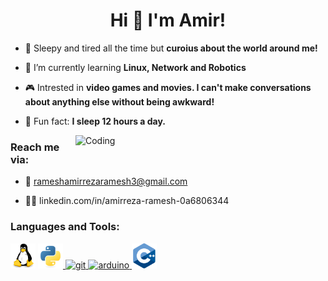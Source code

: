 <h1 align="center">Hi 👋  I'm Amir!  </h1>

- 🙂 Sleepy and tired all the time but **curoius about the world around me!**

- 🌱 I’m currently learning **Linux, Network and Robotics**

- 🎮 Intrested in **video games and movies. I can't make conversations about anything else without being awkward!**

- 💫 Fun fact: **I sleep 12 hours a day.**
  
<img align="right" alt="Coding" width="400" src="https://i.gifer.com/YCZM.gif">

<h3 align="left">Reach me via:</h3>

- 🥷 rameshamirrezaramesh3@gmail.com

- 🧑‍💼 linkedin.com/in/amirreza-ramesh-0a6806344



<h3 align="left">Languages and Tools:</h3>
<p align="left"> <a href="https://www.linux.org/" target="_blank" rel="noreferrer"> <img src="https://raw.githubusercontent.com/devicons/devicon/master/icons/linux/linux-original.svg" alt="linux" width="40" height="40"/></a> <a href="https://www.python.org" target="_blank" rel="noreferrer"> <img src="https://raw.githubusercontent.com/devicons/devicon/master/icons/python/python-original.svg" alt="python" width="40" height="40"/> </a> <a href="https://git-scm.com/" target="_blank" rel="noreferrer"> <img src="https://www.vectorlogo.zone/logos/git-scm/git-scm-icon.svg" alt="git" width="40" height="40"/> </a> <a href="https://www.arduino.cc/" target="_blank" rel="noreferrer"> <img src="https://cdn.worldvectorlogo.com/logos/arduino-1.svg" alt="arduino" width="40" height="40"/>  </a> <a href="https://www.w3schools.com/cpp/" target="_blank" rel="noreferrer"> <img src="https://raw.githubusercontent.com/devicons/devicon/master/icons/cplusplus/cplusplus-original.svg" alt="cplusplus" width="40" height="40"/> </a> </p>

